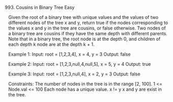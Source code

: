 993. Cousins in Binary Tree
Easy

Given the root of a binary tree with unique values and the values of two different nodes of the tree x and y, return true if the nodes corresponding to the values x and y in the tree are cousins, or false otherwise.
Two nodes of a binary tree are cousins if they have the same depth with different parents.
Note that in a binary tree, the root node is at the depth 0, and children of each depth k node are at the depth k + 1.

Example 1:
Input: root = [1,2,3,4], x = 4, y = 3
Output: false

Example 2:
Input: root = [1,2,3,null,4,null,5], x = 5, y = 4
Output: true

Example 3:
Input: root = [1,2,3,null,4], x = 2, y = 3
Output: false
 
Constraints:
The number of nodes in the tree is in the range [2, 100].
1 <= Node.val <= 100
Each node has a unique value.
x != y
x and y are exist in the tree.

